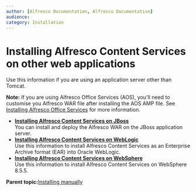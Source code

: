 ```yaml
---
author: [Alfresco Documentation, Alfresco Documentation]
audience: 
category: Installation
---
```


# Installing Alfresco Content Services on other web applications

Use this information if you are using an application server other than Tomcat.

**Note:** If you are using Alfresco Office Services \(AOS\), you'll need to customise you Alfresco WAR file after installing the AOS AMP file. See [Installing Alfresco Office Services](http://docs.alfresco.com/aos/tasks/aos-install.html) for more information.

-   **[Installing Alfresco Content Services on JBoss](../tasks/alf-jboss-install.md)**  
You can install and deploy the Alfresco WAR on the JBoss application server.
-   **[Installing Alfresco Content Services on WebLogic](../tasks/alf-weblogic-install.md)**  
Use this information to install Alfresco Content Services as an Enterprise Archive format \(EAR\) into Oracle WebLogic.
-   **[Installing Alfresco Content Services on WebSphere](../tasks/alf-websphere-install.md)**  
Use this information to install Alfresco Content Services on WebSphere 8.5.5.

**Parent topic:**[Installing manually](../concepts/ch-install.md)

